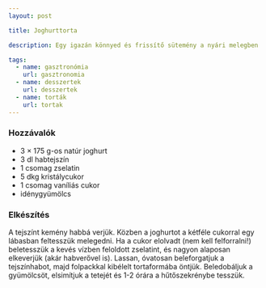 ```yaml
---
layout: post

title: Joghurttorta

description: Egy igazán könnyed és frissítő sütemény a nyári melegben

tags:
  - name: gasztronómia
    url: gasztronomia
  - name: desszertek
    url: desszertek
  - name: torták
    url: tortak
---
```


### Hozzávalók
 - 3 × 175 g-os natúr joghurt
 - 3 dl habtejszín
 - 1 csomag zselatin
 - 5 dkg kristálycukor
 - 1 csomag vaníliás cukor
 - idénygyümölcs


### Elkészítés
A tejszínt kemény habbá verjük. Közben a joghurtot a kétféle cukorral egy
lábasban feltesszük melegedni. Ha a cukor elolvadt (nem kell felforralni!)
beletesszük a kevés vízben feloldott zselatint, és nagyon alaposan elkeverjük
(akár habverővel is). Lassan, óvatosan beleforgatjuk a tejszínhabot, majd
folpackkal kibélelt tortaformába öntjük. Beledobáljuk a gyümölcsöt, elsimítjuk
a tetejét és 1-2 órára a hűtőszekrénybe tesszük.
